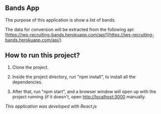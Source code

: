 ## Bands App


The purpose of this application is show a list of bands.

The data for conversion will be extracted from the following api: [https://iws-recruiting-bands.herokuapp.com/api/](https://iws-recruiting-bands.herokuapp.com/api/)


## How to run this project?


 1. Clone the project.
 
 2. Inside the project directory, run "npm install", to install all the dependencies.
 
 3. After that, run "npm start", and a browser window will open up with the project running (if it doesn't, open [http://localhost:3000](http://localhost:3000) manually.
 
  
  *This application was developed with React.js*